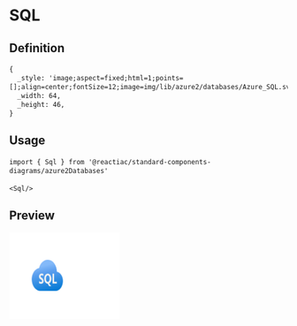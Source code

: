 # SQL

## Definition

```
{
  _style: 'image;aspect=fixed;html=1;points=[];align=center;fontSize=12;image=img/lib/azure2/databases/Azure_SQL.svg;strokeColor=none;',
  _width: 64,
  _height: 46,
}
```

## Usage

```
import { Sql } from '@reactiac/standard-components-diagrams/azure2Databases'

<Sql/>
```

## Preview

<img src="./sql.png" width="200"/>
